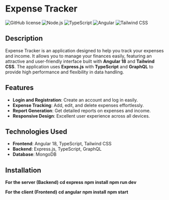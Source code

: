 # Expense Tracker

![GitHub license](https://img.shields.io/badge/license-MIT-blue.svg)
![Node.js](https://img.shields.io/badge/Node.js-v16.0.0-brightgreen)
![TypeScript](https://img.shields.io/badge/TypeScript-v4.5.0-blue)
![Angular](https://img.shields.io/badge/Angular-v18.0.0-red)
![Tailwind CSS](https://img.shields.io/badge/Tailwind%20CSS-v2.2.19-blue)

## Description

Expense Tracker is an application designed to help you track your expenses and income. It allows you to manage your finances easily, featuring an attractive and user-friendly interface built with **Angular 18** and **Tailwind CSS**. The application uses **Express.js** with **TypeScript** and **GraphQL** to provide high performance and flexibility in data handling.

## Features

- **Login and Registration**: Create an account and log in easily.
- **Expense Tracking**: Add, edit, and delete expenses effortlessly.
- **Report Generation**: Get detailed reports on expenses and income.
- **Responsive Design**: Excellent user experience across all devices.

## Technologies Used

- **Frontend**: Angular 18, TypeScript, Tailwind CSS
- **Backend**: Express.js, TypeScript, GraphQL
- **Database**: MongoDB

## Installation

**For the server (Backend)**
**cd express**
**npm install**
**npm run dev**

**For the client (Frontend)**
**cd angular**
**npm install**
**npm start**
